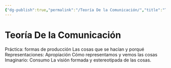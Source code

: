 ```yaml
---
{"dg-publish":true,"permalink":"/Teoría De la Comunicación/","title":"Teoría De la Comunicación","tags":["ZeType/Idea",""],"created":"2023-05-02T10:20:39.912-05:00","updated":"2023-09-09T18:21:53.368-05:00"}
---
```



# Teoría De la Comunicación

Práctica: formas de producción
	Las cosas que se hacían y porqué
Representaciones: Apropiación 
	Cómo representamos y vemos las cosas 
Imaginario: Consumo 
	La visión formada y estereotipada de las cosas.

 
